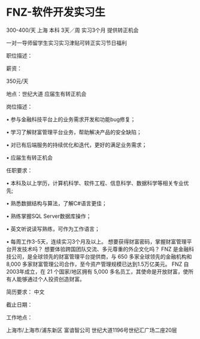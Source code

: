 # FNZ-软件开发实习生

300-400/天 上海 本科 3天／周 实习3个月 提供转正机会

一对一导师留学生实习实习津贴可转正实习节日福利

职位描述：

薪资：

350元/天 

地点：世纪大道 应届生有转正机会 

岗位描述： 

•	参与金融科技平台上的业务需求开发和功能bug修复； 

•	学习了解财富管理平台业务，帮助解决产品的安全缺陷； 

•	对已有后端服务的持续优化和迭代，更好的满足业务需求； 

•	应届生有转正机会

 任职要求： 

•	本科及以上学历，计算机科学、软件工程、信息科学、数据科学等相关专业优先; 

•	熟悉数据结构与算法，了解C#语言更佳； 

•	熟练掌握SQL Server数据库操作；

•	英文听说读写熟练，可作为工作语言； 

•	每周工作3-5天，连续实习3个月及以上。 想要获得财富密码，掌握财富管理平台开发技术吗？ 想要体验跨国团队交流、多元尊重的外企文化吗？ FNZ 是金融科技公司，是全球领先的财富管理平台提供商，与 650 多家全球领先的金融机构和 8,000 多家财富管理公司合作，至今资产管理规模已达到1.5万亿美元。 FNZ 自2003年成立，在 21 个国家/地区拥有 5,000 多名员工，其使命是开放财富，使所有人能够通过个人投资创造财富。 

简历要求： 中文

截止日期：

工作地点：

上海市/上海市/浦东新区 富谙智公司 世纪大道1196号世纪汇广场二座20层